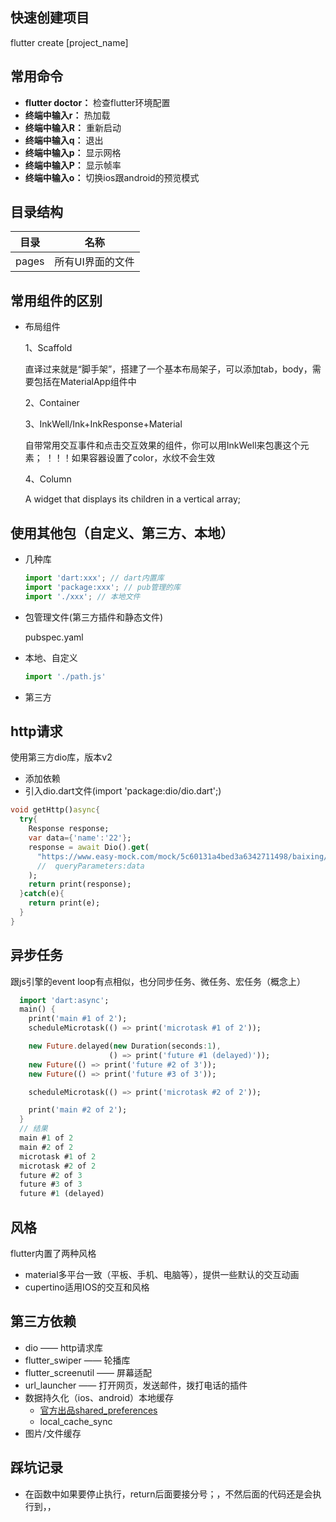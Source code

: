 ## 快速创建项目

  flutter create [project_name]

## 常用命令

  - **flutter doctor：** 检查flutter环境配置
  - **终端中输入r：** 热加载
  - **终端中输入R：** 重新启动
  - **终端中输入q：** 退出
  - **终端中输入p：** 显示网格
  - **终端中输入P：** 显示帧率
  - **终端中输入o：** 切换ios跟android的预览模式

## 目录结构
  |目录|名称|
  |----------|----------|
  |pages|所有UI界面的文件|

## 常用组件的区别

  - 布局组件
    
    1、Scaffold

      直译过来就是“脚手架”，搭建了一个基本布局架子，可以添加tab，body，需要包括在MaterialApp组件中
      
    2、Container


    3、InkWell/Ink+InkResponse+Material

      自带常用交互事件和点击交互效果的组件，你可以用InkWell来包裹这个元素；
      ！！！如果容器设置了color，水纹不会生效

    4、Column

      A widget that displays its children in a vertical array;

## 使用其他包（自定义、第三方、本地）

  - 几种库

    ```js
    import 'dart:xxx'; // dart内置库
    import 'package:xxx'; // pub管理的库
    import './xxx'; // 本地文件
    ```

  - 包管理文件(第三方插件和静态文件)

    pubspec.yaml

  - 本地、自定义

    ```js
    import './path.js'
    ```
  
  - 第三方

## http请求

  使用第三方dio库，版本v2
  - 添加依赖
  - 引入dio.dart文件(import 'package:dio/dio.dart';)

  ```dart
  void getHttp()async{
    try{
      Response response;
      var data={'name':'22'};
      response = await Dio().get(
        "https://www.easy-mock.com/mock/5c60131a4bed3a6342711498/baixing/dabaojian?name=123",
        //  queryParameters:data
      );
      return print(response);
    }catch(e){
      return print(e);
    }
  }
  ```

## 异步任务

  跟js引擎的event loop有点相似，也分同步任务、微任务、宏任务（概念上）

  ```dart
    import 'dart:async';
    main() {
      print('main #1 of 2');
      scheduleMicrotask(() => print('microtask #1 of 2'));

      new Future.delayed(new Duration(seconds:1),
                        () => print('future #1 (delayed)'));
      new Future(() => print('future #2 of 3'));
      new Future(() => print('future #3 of 3'));

      scheduleMicrotask(() => print('microtask #2 of 2'));

      print('main #2 of 2');
    }
    // 结果
    main #1 of 2
    main #2 of 2
    microtask #1 of 2
    microtask #2 of 2
    future #2 of 3
    future #3 of 3
    future #1 (delayed)
  ```

## 风格

  flutter内置了两种风格

  - material多平台一致（平板、手机、电脑等），提供一些默认的交互动画
  - cupertino适用IOS的交互和风格

## 第三方依赖

  - dio —— http请求库
  - flutter_swiper —— 轮播库
  - flutter_screenutil —— 屏幕适配
  - url_launcher —— 打开网页，发送邮件，拨打电话的插件
  - 数据持久化（ios、android）本地缓存
    - [官方出品shared_preferences](https://pub.dev/packages/shared_preferences)
    - local_cache_sync
  - 图片/文件缓存

## 踩坑记录

  - 在函数中如果要停止执行，return后面要接分号；，不然后面的代码还是会执行到，，